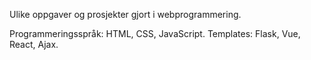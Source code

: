 Ulike oppgaver og prosjekter gjort i webprogrammering. 

Programmeringsspråk: HTML, CSS, JavaScript.
Templates: Flask, Vue, React, Ajax.
